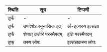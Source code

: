 | स्थिति | सूत्र | टिप्पणी |
| ----- | ------- | ------ |
| तृफँ | - | - |
| तृफँ | उपदेशेऽजनुनासिक इत् | अँ-इत्यस्य इत्संज्ञा |
| तृफँ | शेषात् कर्तरि परस्मैपदम् | इति परस्मैपदम् |
| तृफ् | तस्य लोपः | इत्संज्ञकस्य लोपः |
